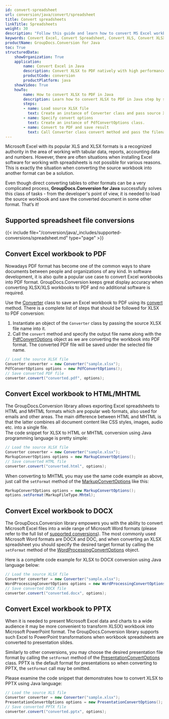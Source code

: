```yaml
---
id: convert-spreadsheet
url: conversion/java/convert/spreadsheet
title: Convert spreadsheets
linkTitle: Spreadsheets
weight: 30
description: "Follow this guide and learn how to convert MS Excel workbooks - XLSX, XLS, XLSB using Java language and GroupDocs.Conversion for Java."
keywords: Convert Excel, Convert Spreadsheet, Convert XLS, Convert XLSX
productName: GroupDocs.Conversion for Java
toc: True
structuredData:
    showOrganization: True
    application:    
        name: Convert Excel in Java    
        description: Convert XLSX to PDF natively with high performance using Java language and GroupDocs.Conversion for Java APIs
        productCode: conversion
        productPlatform: java 
    showVideo: True
    howTo:
        name: How to convert XLSX to PDF in Java 
        description: Learn how to convert XLSX to PDF in Java step by step
        steps:
        - name: Load source XLSX file 
          text: Create an instance of Converter class and pass source XLSX file path as a constructor parameter. You may specify absolute or relative file path as per your requirements. 
        - name: Specify convert options 
          text: Create an instance of PdfConvertOptions class.
        - name: Convert to PDF and save result 
          text: Call Converter class convert method and pass the filename for the converted PDF file and the PdfConvertOptions object from the previous step as parameters.
---
```

Microsoft Excel with its popular XLS and XLSX formats is a recognized authority in the area of working with tabular data, reports, accounting data and numbers. However, there are often situations when installing Excel software for working with spreadsheets is not possible for various reasons. This is exactly the situation when converting the source workbook into another format can be a solution. 

Even though direct converting tables to other formats can be a very complicated process, **GroupDocs.Conversion for Java** successfully solves this class of tasks - from the developer's point of view, it is needed to load the source workbook and save the converted document in some other format. That’s it!

## Supported spreadsheet file conversions

{{< include file="/conversion/java/_includes/supported-conversions/spreadsheet.md" type="page" >}}

## Convert Excel workbook to PDF

Nowadays PDF format has become one of the common ways to share documents between people and organizations of any kind. In software development, it is also quite a popular use case to convert Excel workbooks into PDF format. GroupDocs.Conversion keeps great display accuracy when converting XLSX/XLS workbooks to PDF and no additional software is required.  

Use the [Converter](https://reference.groupdocs.com/conversion/java/com.groupdocs.conversion/Converter) class to save an Excel workbook to PDF using its [convert](https://reference.groupdocs.com/conversion/java/com.groupdocs.conversion/Converter#convert(java.lang.String,%20com.groupdocs.conversion.options.convert.ConvertOptions)) method. There is a complete list of steps that should be followed for XLSX to PDF conversion:  

1. Instantiate an object of the `Converter` class by passing the source XLSX file name into it.
2. Call the `convert` method and specify the output file name along with the [PdfConvertOptions](https://reference.groupdocs.com/conversion/java/com.groupdocs.conversion.options.convert/PdfConvertOptions) object as we are converting the workbook into PDF format. The converted PDF file will be saved under the selected file name.  

```Java
// Load the source XLSX file
Converter converter = new Converter("sample.xlsx");
PdfConvertOptions options = new PdfConvertOptions();
// Save converted PDF file
converter.convert("converted.pdf", options);
```

## Convert Excel workbook to HTML/MHTML

The GroupDocs.Conversion library allows exporting Excel spreadsheets to HTML and MHTML formats which are popular web formats, also used for emails and other areas.
The main difference between HTML and MHTML is that the latter combines all document content like CSS styles, images, audio etc. into a single file.  
The code snippet for XLSX to HTML or MHTML conversion using Java programming language is pretty simple:  

```java
// Load the source XLSX file
Converter converter = new Converter("sample.xlsx");
MarkupConvertOptions options = new MarkupConvertOptions();
// Save converted HTML file
converter.convert("converted.html", options);
```

When converting to MHTML you may use the same code example as above, just call the `setFormat` method of the [MarkupConvertOptions](https://reference.groupdocs.com/conversion/java/com.groupdocs.conversion.options.convert/MarkupConvertOptions) like this:  

```java
MarkupConvertOptions options = new MarkupConvertOptions();
options.setFormat(MarkupFileType.Mhtml);
```

## Convert Excel workbook to DOCX

The GroupDocs.Conversion library empowers you with the ability to convert Microsoft Excel files into a wide range of Microsoft Word formats (please refer to the full list of [supported conversions](#supported-spreadsheet-file-conversions)). The most commonly used Microsoft Word formats are DOCX and DOC, and when converting an XLSX spreadsheet you should specify the desired target format by calling the `setFormat` method of the [WordProcessingConvertOptions](https://reference.groupdocs.com/conversion/java/com.groupdocs.conversion.options.convert/WordProcessingConvertOptions) object.  

Here is a complete code example for XLSX to DOCX conversion using Java language below:

```java
// Load the source XLSX file
Converter converter = new Converter("sample.xlsx");
WordProcessingConvertOptions options = new WordProcessingConvertOptions();
// Save converted DOCX file
converter.convert("converted.docx", options);
```

## Convert Excel workbook to PPTX

When it is needed to present Microsoft Excel data and charts to a wide audience it may be more convenient to transform XLS(X) workbook into Microsoft PowerPoint format. The GroupDocs.Conversion library supports such Excel to PowerPoint transformations when workbook spreadsheets are converted to presentation slides.  

Similarly to other conversions, you may choose the desired presentation file format by calling the `setFormat` method of the [PresentationConvertOptions](https://reference.groupdocs.com/conversion/java/com.groupdocs.conversion.options.convert/PresentationConvertOptions) class. PPTX is the default format for presentations so when converting to PPTX, the `setFormat` call may be omitted.  

Please examine the code snippet that demonstrates how to convert XLSX to PPTX using Java language:  

```java
// Load the source XLS file
Converter converter = new Converter("sample.xlsx");
PresentationConvertOptions options = new PresentationConvertOptions();
// Save converted PPTX file
converter.convert("converted.pptx", options);
```
